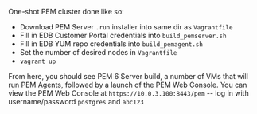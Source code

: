 One-shot PEM cluster done like so:

* Download PEM Server `.run` installer into same dir as `Vagrantfile`
* Fill in EDB Customer Portal credentials into `build_pemserver.sh`
* Fill in EDB YUM repo credentials into `build_pemagent.sh`
* Set the number of desired nodes in `Vagrantfile`
* `vagrant up`

From here, you should see PEM 6 Server build, a number of VMs that will run PEM Agents, followed by a launch of the PEM Web Console.  You can view the PEM Web Console at `https://10.0.3.100:8443/pem` -- log in with username/password `postgres` and `abc123`
